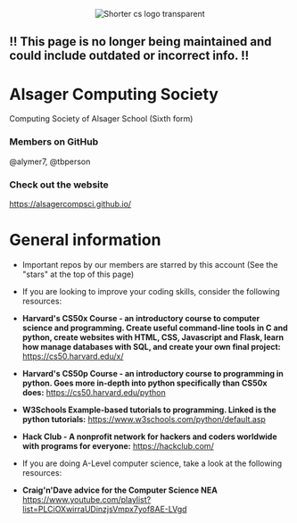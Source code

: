 <p align="center">
  <img src="https://github.com/user-attachments/assets/ee8b3111-2148-4279-85f3-e6bdb2b6741f" alt="Shorter cs logo transparent">
</p>

## ‼️ This page is no longer being maintained and could include outdated or incorrect info. ‼️


# Alsager Computing Society
Computing Society of Alsager School (Sixth form)

### Members on GitHub
@alymer7, @tbperson

### Check out the website
https://alsagercompsci.github.io/

# General information
- Important repos by our members are starred by this account (See the "stars" at the top of this page)
- If you are looking to improve your coding skills, consider the following resources:
- **Harvard's CS50x Course - an introductory course to computer science and programming. Create useful command-line tools in C and python, create websites with HTML, CSS, Javascript and Flask, learn how manage databases with SQL, and create your own final project:** 
https://cs50.harvard.edu/x/
- **Harvard's CS50p Course - an introductory course to programming in python. Goes more in-depth into python specifically than CS50x does:**
https://cs50.harvard.edu/python
- **W3Schools Example-based tutorials to programming. Linked is the python tutorials:**
https://www.w3schools.com/python/default.asp
- **Hack Club - A nonprofit network for hackers and coders worldwide with programs for everyone:**
https://hackclub.com/

- If you are doing A-Level computer science, take a look at the following resources:
- **Craig'n'Dave advice for the Computer Science NEA**
https://www.youtube.com/playlist?list=PLCiOXwirraUDinzjsVmpx7yof8AE-LVgd
